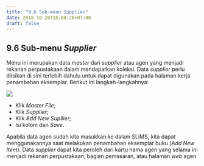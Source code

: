 ```yaml
---
title: "9.6 Sub-menu Supplier"
date: 2018-10-26T15:08:26+07:00
draft: false
---
```

## 9.6 Sub-menu _Supplier_

Menu ini merupakan data _master_ dari _supplier_ atau agen yang menjadi rekanan perpustakaan dalam mendapatkan koleksi. Data _supplier_ perlu diisikan di sini terlebih dahulu untuk dapat digunakan pada halaman kerja penambahan eksemplar. Berikut ini langkah-langkahnya:

![](/assets/11.7_Tampilan_Menu_Supplier.png)

* Klik _Master File_;
* Klik _Supplier_;
* Klik _Add New Supllier_;
* Isi kolom dan _Save_.

Apabila data agen sudah kita masukkan ke dalam SLiMS, kita dapat menggunakannya saat melakukan penambahan eksemplar buku (_Add New Item_). Data _supplier_ dapat kita peroleh dari kartu nama agen yang selama ini menjadi rekanan perpustakaan, bagian pemasaran, atau halaman _web_ agen.